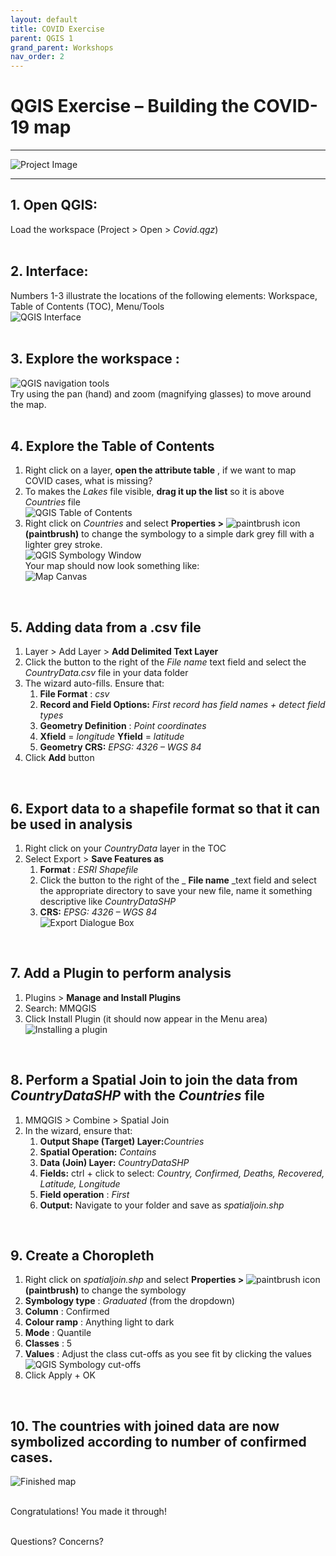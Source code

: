 ```yaml
---
layout: default
title: COVID Exercise
parent: QGIS 1
grand_parent: Workshops
nav_order: 2
---
```


# QGIS Exercise – Building the COVID-19 map

---

![Project Image](img/qdemo.PNG)

---

## 1. **Open** QGIS:  
Load the workspace (Project \> Open \> _Covid.qgz_)  
<br>

## 2. **Interface:**  
 Numbers 1-3 illustrate the locations of the following elements: Workspace, Table of Contents (TOC), Menu/Tools  
![QGIS Interface](img/qinterface.png)  
<br>

## 3. Explore the **workspace** :  
![QGIS navigation tools](img/qnavigationtools.png)  
Try using the pan (hand) and zoom (magnifying glasses) to move around the map.  
<br>

## 4. Explore the **Table of Contents**  
1. Right click on a layer, **open the attribute table** , if we want to map COVID cases, what is missing?  
2. To makes the *Lakes* file visible, **drag it up the list** so it is above *Countries* file  
	![QGIS Table of Contents](img/qtoc.png)  
3. Right click on *Countries* and select **Properties \>** ![paintbrush icon](img/symbologyicon.png) **(paintbrush)** to change the symbology to a simple dark grey fill with a lighter grey stroke.  
	![QGIS Symbology Window](img/qsymbology.png)  
	Your map should now look something like:  
	![Map Canvas](img/qmapcanvas.png)  
<br>

## 5. Adding data from a .csv file  
1. Layer \> Add Layer \> **Add Delimited Text Layer**  
2. Click the button to the right of the _File name_ text field and select the _CountryData.csv_ file in your data folder  
3. The wizard auto-fills. Ensure that:  
	1. **File Format** : _csv_  
	2. **Record and Field Options:** _First record has field names + detect field types_  
	3. **Geometry Definition** : _Point coordinates_  
	4. **Xfield** = _longitude_ **Yfield** = _latitude_  
	5. **Geometry CRS:** _EPSG: 4326 – WGS 84_  
4. Click **Add** button  
<br>

## 6. Export data to a shapefile format so that it can be used in analysis  
1. Right click on your _CountryData_ layer in the TOC  
2. Select Export \> **Save Features as**  
	1. **Format** : _ESRI Shapefile_  
	2. Click the button to the right of the _ **File name** _text field and select the appropriate directory to save your new file, name it something descriptive like _CountryDataSHP_  
	3. **CRS:** _EPSG: 4326 – WGS 84_  
![Export Dialogue Box](img/qexportdialogue.png)  
<br>

## 7.  Add a Plugin to perform analysis  
1. Plugins \> **Manage and Install Plugins**  
2. Search: MMQGIS  
3. Click Install Plugin (it should now appear in the Menu area)  
![Installing a plugin](img/qinstallplugin1.PNG)   
<br>

## 8. Perform a **Spatial Join** to join the data from *CountryDataSHP* with the *Countries* file  
1. MMQGIS \> Combine \> Spatial Join  
2. In the wizard, ensure that:  
	1. **Output Shape (Target) Layer:**_Countries_  
	2. **Spatial Operation:** _Contains_  
	3. **Data (Join) Layer:** _CountryDataSHP_  
	4. **Fields:** ctrl + click to select: _Country, Confirmed, Deaths, Recovered, Latitude, Longitude_  
	5. **Field operation** : _First_  
	6. **Output:** Navigate to your folder and save as _spatialjoin.shp_  
<br>

## 9. Create a Choropleth  
1. Right click on _spatialjoin.shp_ and select **Properties \>** ![paintbrush icon](img/symbologyicon.png) **(paintbrush)** to change the symbology  
2. **Symbology type** : _Graduated_ (from the dropdown)  
3. **Column** : Confirmed  
4. **Colour ramp** : Anything light to dark  
5. **Mode** : Quantile  
6. **Classes** : 5  
7. **Values** : Adjust the class cut-offs as you see fit by clicking the values  
![QGIS Symbology cut-offs](img/qclasscutoffs.png)  
8. Click Apply + OK  
<br>

## 10. The countries with joined data are now symbolized according to number of confirmed cases.  
![Finished map](img/qfinalproduct.png)  
<br>

Congratulations! You made it through!  
<br>

Questions? Concerns?  

